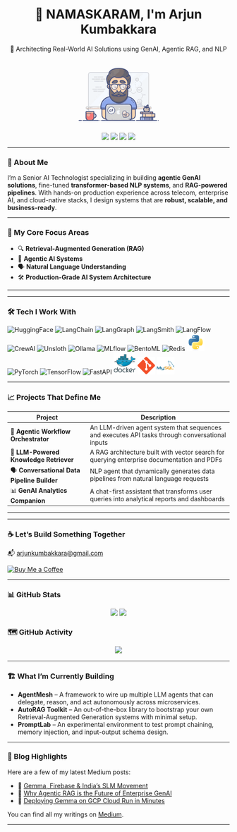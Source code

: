 
<p align="center">
  <h1 align="center">👋 NAMASKARAM, I'm Arjun Kumbakkara</h1>
  <p align="center">🚀 Architecting Real-World AI Solutions using GenAI, Agentic RAG, and NLP</p>
  <p align="center">
    <img src="https://github.com/arjunKumbakkara/arjunkumbakkara/blob/main/assets/UltimateCoding1.gif" width="40%" />
  </p>
</p>

<p align="center">
  <a href="https://arjunkumbakkara.github.io/"><img src="https://img.shields.io/badge/Portfolio-%23000000?style=for-the-badge&logo=github&logoColor=white"></a>
  <a href="https://www.linkedin.com/in/arjunkumbakkara/"><img src="https://img.shields.io/badge/LinkedIn-%230077B5.svg?style=for-the-badge&logo=linkedin&logoColor=white"></a>
  <a href="https://medium.com/@arjunkumbakkara"><img src="https://img.shields.io/badge/Medium-%2312100E.svg?style=for-the-badge&logo=medium&logoColor=white"></a>
  <a href="https://twitter.com/arjunkumbakkara"><img src="https://img.shields.io/badge/Twitter-%231DA1F2.svg?style=for-the-badge&logo=twitter&logoColor=white"></a>
</p>

---

### 🧠 About Me

I’m a Senior AI Technologist specializing in building **agentic GenAI solutions**, fine-tuned **transformer-based NLP systems**, and **RAG-powered pipelines**. With hands-on production experience across telecom, enterprise AI, and cloud-native stacks, I design systems that are **robust, scalable, and business-ready**.

---

### 🧩 My Core Focus Areas

- 🔍 **Retrieval-Augmented Generation (RAG)**
- 🤖 **Agentic AI Systems**
- 🗣️ **Natural Language Understanding**
- 🛠️ **Production-Grade AI System Architecture**

---

---

### 🛠️ Tech I Work With

<p align="left">
  <!-- Core AI Tools -->
  <img src="https://huggingface.co/front/assets/huggingface_logo-noborder.svg" width="40" title="HuggingFace"/>
  <img src="https://encrypted-tbn0.gstatic.com/images?q=tbn:ANd9GcQkonOpxYlEaldgM-YGwgHAm6eCwOemV0kmWxRbn3Z93Lj-RvmD9IuNpt0ilSHmUMsKifg&usqp=CAU" width="40" title="LangChain"/>
  <img src="https://miro.medium.com/v2/resize:fit:1196/0*GuAKET2lI82IcBrW.png" width="40" title="LangGraph"/>
  <img src="https://encrypted-tbn0.gstatic.com/images?q=tbn:ANd9GcQalUUzAvMYVyPabHqxbQwE2KsD29aaawp1Lw&s" width="40" title="LangSmith"/>
  <img src="https://www.langflow.org/_next/image?url=%2F_next%2Fstatic%2Fmedia%2Flogo.f6f14a6e.png&w=128&q=75&dpl=dpl_7PgwFMjSnRLCVq5xagvCVv59Lzxw" width="40" title="LangFlow"/>
  <img src="https://miro.medium.com/v2/resize:fit:1400/0*-7HC-GJCxjn-Dm7i.png" width="40" title="CrewAI"/>
  <img src="https://media.licdn.com/dms/image/v2/D4D0BAQG4Cdu8Nf_Qqg/company-logo_200_200/company-logo_200_200/0/1715759283637/unsloth_logo?e=2147483647&v=beta&t=a9MYPnr6LRv15xUB9twq8Fwq0SUz4Hc-_cGKXMfrbW4" width="40" title="Unsloth"/>
  <img src="https://ollama.com/public/assets/c889cc0d-cb83-4c46-a98e-0d0e273151b9/42f6b28d-9117-48cd-ac0d-44baaf5c178e.png" width="40" title="Ollama"/>
  <img src="https://encrypted-tbn0.gstatic.com/images?q=tbn:ANd9GcRCh61wfXy4DgKNi_Ws2IrA1SWcjwTbwR31qA&s" width="40" title="MLflow"/>
  <img src="https://cdn.prod.website-files.com/6108e07db6795265f203a636/618e6c338d6d0a4774e4b4bc_BentoML.png" width="40" title="BentoML"/>
  <img src="https://cdn.worldvectorlogo.com/logos/redis.svg" width="40" title="Redis"/>
  <img src="https://raw.githubusercontent.com/devicons/devicon/master/icons/python/python-original.svg" width="40" title="Python"/>
  <img src="https://www.vectorlogo.zone/logos/pytorch/pytorch-icon.svg" width="40" title="PyTorch"/>
  <img src="https://www.vectorlogo.zone/logos/tensorflow/tensorflow-icon.svg" width="40" title="TensorFlow"/>
  <img src="https://fastapi.tiangolo.com/img/logo-margin/logo-teal.png" width="50" title="FastAPI"/>
  <img src="https://raw.githubusercontent.com/devicons/devicon/master/icons/docker/docker-original-wordmark.svg" width="50" title="Docker"/>
  <img src="https://raw.githubusercontent.com/devicons/devicon/master/icons/git/git-original.svg" width="40" title="Git"/>
  <img src="https://raw.githubusercontent.com/devicons/devicon/master/icons/mysql/mysql-original-wordmark.svg" width="40" title="MySQL"/>
</p>

---

### 📈 Projects That Define Me

| Project | Description |
|--------|-------------|
| 🤖 **Agentic Workflow Orchestrator** | An LLM-driven agent system that sequences and executes API tasks through conversational inputs |
| 🧠 **LLM-Powered Knowledge Retriever** | A RAG architecture built with vector search for querying enterprise documentation and PDFs |
| 🗣️ **Conversational Data Pipeline Builder** | NLP agent that dynamically generates data pipelines from natural language requests |
| 📊 **GenAI Analytics Companion** | A chat-first assistant that transforms user queries into analytical reports and dashboards |

---

---

### ☕ Let’s Build Something Together

📬 [arjunkumbakkara@gmail.com](mailto:arjunkumbakkara@gmail.com)

<a href="https://www.buymeacoffee.com/arjunkumbakkara" target="_blank">
  <img src="https://cdn.buymeacoffee.com/buttons/v2/default-red.png" alt="Buy Me a Coffee" width="160"/>
</a>

---

### 📊 GitHub Stats

<p align="center">
  <img src="https://github-readme-stats.vercel.app/api?username=arjunkumbakkara&show_icons=true&count_private=true&theme=vue&hide=issues" />
  <img src="https://github-readme-streak-stats.herokuapp.com?user=arjunkumbakkara&theme=tokyonight&hide_border=true" />
</p>

### 🗺️ GitHub Activity

<p align="center">
  <img src="https://github-readme-activity-graph.vercel.app/graph?username=arjunkumbakkara&bg_color=ffffff&color=000000&line=007acc&point=000000&area=true&hide_border=true" />
</p>

---

### 🏗️ What I’m Currently Building

- **AgentMesh** – A framework to wire up multiple LLM agents that can delegate, reason, and act autonomously across microservices.
- **AutoRAG Toolkit** – An out-of-the-box library to bootstrap your own Retrieval-Augmented Generation systems with minimal setup.
- **PromptLab** – An experimental environment to test prompt chaining, memory injection, and input-output schema design.

---

### 📝 Blog Highlights

Here are a few of my latest Medium posts:

- 📌 [Gemma, Firebase & India’s SLM Movement](https://medium.com/@arjunkumbakkara)
- 📌 [Why Agentic RAG is the Future of Enterprise GenAI](https://medium.com/@arjunkumbakkara)
- 📌 [Deploying Gemma on GCP Cloud Run in Minutes](https://medium.com/@arjunkumbakkara)

You can find all my writings on [Medium](https://medium.com/@arjunkumbakkara).

---
